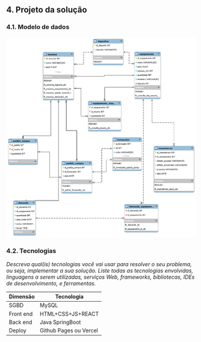 ## 4. Projeto da solução

### 4.1. Modelo de dados

![alt text](./images/banco_dados_sensor_fix-2.png)

### 4.2. Tecnologias

_Descreva qual(is) tecnologias você vai usar para resolver o seu problema, ou seja, implementar a sua solução. Liste todas as tecnologias envolvidas, linguagens a serem utilizadas, serviços Web, frameworks, bibliotecas, IDEs de desenvolvimento, e ferramentas._

| **Dimensão**   | **Tecnologia**  |
| ---            | ---             |
| SGBD           | MySQL           |
| Front end      | HTML+CSS+JS+REACT    |
| Back end       | Java SpringBoot |
| Deploy         | Github Pages ou Vercel   |

